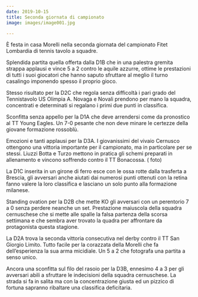 ```yaml
---
date: 2019-10-15
title: Seconda giornata di campionato
image: images/image001.jpg

---
```


È festa in casa Morelli nella seconda giornata del campionato Fitet Lombardia di tennis tavolo a squadre.

Splendida partita quella offerta dalla D1B che in una palestra gremita strappa applausi e vince 5 a 2 contro le aquile azzurre, ottime le prestazioni di tutti i suoi giocatori che hanno saputo sfruttare al meglio il turno casalingo imponendo spesso il proprio gioco.

Stesso risultato per la D2C che regola senza difficoltà i pari grado del Tennistavolo US Olimpia A. Novaga e Novali prendono per mano la squadra, concentrati e determinati si regalano i primi due punti in classifica.

Sconfitta senza appello per la D1A che deve arrendersi come da pronostico al TT Young Eagles. Un 7-0 pesante che non deve minare le certezze della giovane formazione rossoblù.

Emozioni e tanti applausi per la D3A. I giovanissimi del vivaio Cernusco ottengono una vittoria importante per il campionato, ma in particolare per se stessi. Liuzzi Botta e Turzo mettono in pratica gli schemi preparati in allenamento e vincono soffrendo contro il TT Bonacossa. ( foto)

La D1C inserita in un girone di ferro esce con le ossa rotte dalla trasferta a Brescia, gli avversari anche aiutati dai numerosi punti ottenuti con la retina fanno valere la loro classifica e lasciano un solo punto alla formazione milanese.

Standing ovation per la D2B che mette KO gli avversari con un perentorio 7 a 0 senza perdere neanche un set. Prestazione maiuscola della squadra cernuschese che si mette alle spalle la falsa partenza della scorsa settimana e che sembra aver trovato la quadra per affrontare da protagonista questa stagione.

La D2A trova la seconda vittoria consecutiva nel derby contro il TT San Giorgio Limito. Tutto facile per la corazzata della Morelli che fa dell’esperienza la sua arma micidiale. Un 5 a 2 che fotografa una partita a senso unico.

Ancora una sconfitta sul filo del rasoio per la D3B, ennesimo 4 a 3 per gli avversari abili a sfruttare le indecisioni della squadra cernuschese. La strada si fa in salita ma con la concentrazione giusta ed un pizzico di fortuna sapranno ribaltare una classifica deficitaria. 
